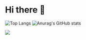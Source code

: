 # Hi there 👋

![Top Langs](https://github-readme-stats.vercel.app/api/top-langs/?username=VadoSVad&theme=radical)
![Anurag's GitHub stats](https://github-readme-stats.vercel.app/api?username=VadoSVad&show_icons=true&theme=radical)



<img src="https://komarev.com/ghpvc/?username=VadoSVad&color=blueviolet&style=Plastic">
